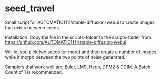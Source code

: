 # seed_travel
Small script for AUTOMATIC1111/stable-diffusion-webui to create images that exists between seeds.

Installation:
Copy the file in the scripts-folder to the scripts-folder from https://github.com/AUTOMATIC1111/stable-diffusion-webui

Will let you pick two seeds (or more) and then create a number of images while it morph between the two points of noise generated.

Samplers that work well are: Euler, LMS, Heun, DPM2 & DDIM. A Batch Count of 1 is recommended.


